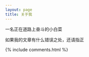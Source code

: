 ```yaml
---
layout: page
title: 关于我 
---
```


一名正在道路上奋斗的小白菜
<p>
如果我的文章有什么错误之处，还请指正


{% include comments.html %}

